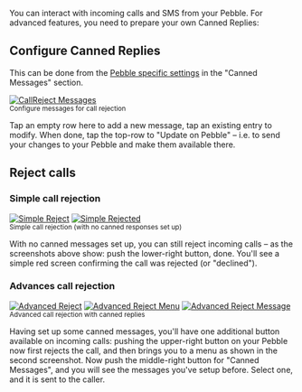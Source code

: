 You can interact with incoming calls and SMS from your Pebble. For advanced features, you need to prepare your own Canned Replies:

## Configure Canned Replies
This can be done from the [Pebble specific settings](https://github.com/Freeyourgadget/Gadgetbridge/wiki/Configuration#pebble-specific-settings) in the "Canned Messages" section.

[![CallReject Messages](https://i.imgur.com/I781IQEm.png)](https://i.imgur.com/I781IQE.png)  
<sup>Configure messages for call rejection</sup>

Tap an empty row here to add a new message, tap an existing entry to modify. When done, tap the top-row to "Update on Pebble" – i.e. to send your changes to your Pebble and make them available there.


## Reject calls
### Simple call rejection
[![Simple Reject](https://i.imgur.com/ZjuNQw5s.png)](https://i.imgur.com/ZjuNQw5.png) [![Simple Rejected](https://i.imgur.com/IxFeQrps.png)](https://i.imgur.com/IxFeQrp.png)  
<sup>Simple call rejection (with no canned responses set up)</sup>

With no canned messages set up, you can still reject incoming calls – as the screenshots above show: push the lower-right button, done. You'll see a simple red screen confirming the call was rejected (or "declined").

### Advances call rejection
[![Advanced Reject](https://i.imgur.com/al0CTvns.png)](https://i.imgur.com/al0CTvn.png) [![Advanced Reject Menu](https://i.imgur.com/5gcuGCVs.png)](https://i.imgur.com/5gcuGCV.png) [![Advanced Reject Message](https://i.imgur.com/amabcdks.png)](https://i.imgur.com/amabcdk.png)  
<sup>Advanced call rejection with canned replies</sup>

Having set up some canned messages, you'll have one additional button available on incoming calls: pushing the upper-right button on your Pebble now first rejects the call, and then brings you to a menu as shown in the second screenshot. Now push the middle-right button for "Canned Messages", and you will see the messages you've setup before. Select one, and it is sent to the caller.